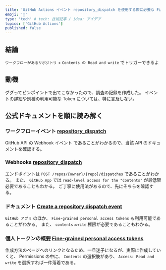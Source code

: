 ```yaml
---
title: 'GitHub Actions イベント repository_dispatch を使用する際に必要な Fine-grained personal access tokens の権限'
emoji: '🔐'
type: 'tech' # tech: 技術記事 / idea: アイデア
topics: ['GitHub Actions']
published: false
---
```


## 結論

`ワークフローがあるリポジトリ` + `Contents の Read and write` でトリガーできるよ

## 動機

ググってピンポイントで出てこなかったので、調査の記録を作成した。
イベントの詳細や別種の利用可能な Token については、特に言及しない。

## 公式ドキュメントを順に読み解く

### ワークフローイベント [repository_dispatch](https://docs.github.com/ja/actions/using-workflows/events-that-trigger-workflows#repository_dispatch)

GitHub API の Webhook イベント であることがわかるので、当該 API のドキュメントを確認する。

### Webhooks [repository_dispatch](https://docs.github.com/ja/webhooks/webhook-events-and-payloads#repository_dispatch)

エンドポイントは `POST /repos/{owner}/{repo}/dispatches` であることがわかる。
また、 `GitHub App` では `read-level access for the "Contents"` が最低限必要であることもわかる。
ご丁寧に使用法があるので、先にそちらを確認する。

### ドキュメント [Create a repository dispatch event](https://docs.github.com/ja/rest/repos/repos?apiVersion=2022-11-28#create-a-repository-dispatch-event)

`GitHub アプリ` のほか、 `Fine-grained personal access tokens` も利用可能であることがわかる。
また、 `contents:write` 権限が必要であることもわかる。

### 個人トークンの概要 [Fine-grained personal access tokens](https://docs.github.com/en/authentication/keeping-your-account-and-data-secure/managing-your-personal-access-tokens#creating-a-fine-grained-personal-access-token)

作成方法のページへのリンクとなるため、一旦迷子になるが、実際に作成していくと、
Permissions の中に、 `Contents` の選択肢があり、 `Access: Read and write` を選択すれば一件落着である。
